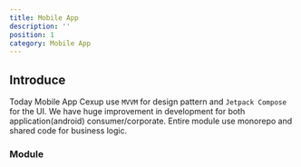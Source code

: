 ```yaml
---
title: Mobile App
description: ''
position: 1 
category: Mobile App
---
```

<style>
td, th {
   border: none!important;
}
.prose thead{
    border-bottom-width: 0px !important;
}
</style>

## Introduce
Today Mobile App Cexup use `MVVM` for design pattern and `Jetpack Compose ` for the UI. 
We have huge improvement in development for both application(android) consumer/corporate.
Entire module use monorepo and shared code for business logic.

### Module


